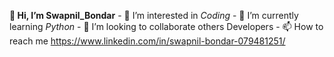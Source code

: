 **👋 Hi, I’m Swapnil_Bondar**
      - 👀 I’m interested in _Coding_
      - 🌱 I’m currently learning _Python_
      - 💞️ I’m looking to collaborate others Developers
      - 📫 How to reach me https://www.linkedin.com/in/swapnil-bondar-079481251/

<!---
bondarswapnil/bondarswapnil is a ✨ special ✨ repository because its `README.md` (this file) appears on your GitHub profile.
You can click the Preview link to take a look at your changes.
--->
